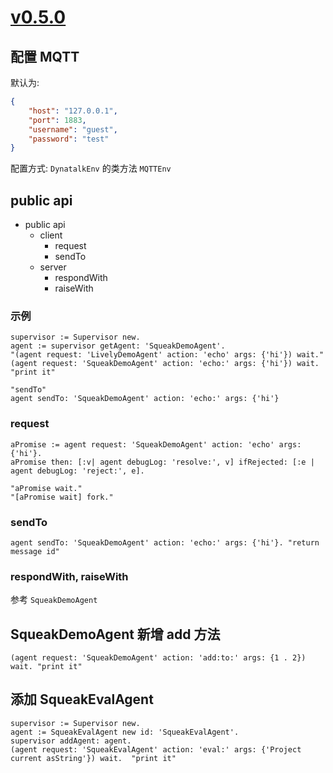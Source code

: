 # [v0.5.0](https://github.com/wwj718/dynatalk-squeak/tree/v0.5.0)

## 配置 MQTT

默认为:

```json
{   
    "host": "127.0.0.1",
    "port": 1883,
    "username": "guest",
    "password": "test"
}
```

配置方式: `DynatalkEnv` 的类方法 `MQTTEnv`


## public api

-   public api
    -   client
        -   request
        -   sendTo
    -   server
        -   respondWith
        -   raiseWith

### 示例

```st
supervisor := Supervisor new.
agent := supervisor getAgent: 'SqueakDemoAgent'.
"(agent request: 'LivelyDemoAgent' action: 'echo' args: {'hi'}) wait."
(agent request: 'SqueakDemoAgent' action: 'echo:' args: {'hi'}) wait.  "print it"

"sendTo"
agent sendTo: 'SqueakDemoAgent' action: 'echo:' args: {'hi'}
```


### request

```st
aPromise := agent request: 'SqueakDemoAgent' action: 'echo' args: {'hi'}.
aPromise then: [:v| agent debugLog: 'resolve:', v] ifRejected: [:e | agent debugLog: 'reject:', e].

"aPromise wait."
"[aPromise wait] fork."
```

### sendTo

```st
agent sendTo: 'SqueakDemoAgent' action: 'echo:' args: {'hi'}. "return message id"
```

### respondWith, raiseWith

参考 `SqueakDemoAgent`


## SqueakDemoAgent 新增 add 方法

```st
(agent request: 'SqueakDemoAgent' action: 'add:to:' args: {1 . 2}) wait. "print it"
```

## 添加 SqueakEvalAgent

```st
supervisor := Supervisor new.
agent := SqueakEvalAgent new id: 'SqueakEvalAgent'.
supervisor addAgent: agent.
(agent request: 'SqueakEvalAgent' action: 'eval:' args: {'Project current asString'}) wait.  "print it"
```

